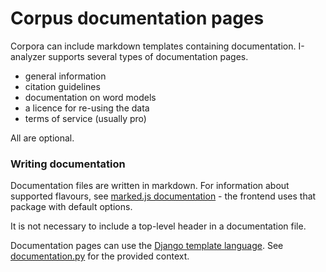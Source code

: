 # Corpus documentation pages

Corpora can include markdown templates containing documentation. I-analyzer supports several types of documentation pages.

- general information
- citation guidelines
- documentation on word models
- a licence for re-using the data
- terms of service (usually pro)

All are optional.

### Writing documentation

Documentation files are written in markdown. For information about supported flavours, see [marked.js documentation](https://marked.js.org/) - the frontend uses that package with default options.

It is not necessary to include a top-level header in a documentation file.

Documentation pages can use the [Django template language](https://docs.djangoproject.com/en/5.0/topics/templates/). See [documentation.py](/backend/addcorpus/documentation.py) for the provided context.
